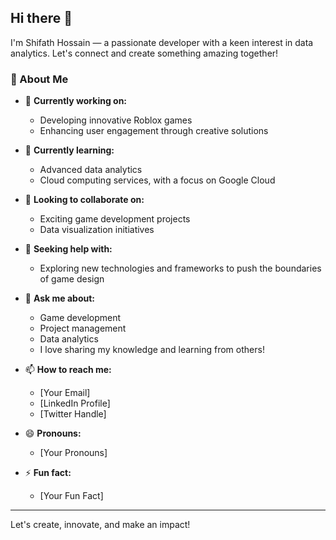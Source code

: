 ## Hi there 👋

I'm Shifath Hossain — a passionate developer with a keen interest in data analytics. Let's connect and create something amazing together!

### 🌟 About Me

- 🔭 **Currently working on:** 
  - Developing innovative Roblox games
  - Enhancing user engagement through creative solutions

- 🌱 **Currently learning:** 
  - Advanced data analytics
  - Cloud computing services, with a focus on Google Cloud

- 👯 **Looking to collaborate on:** 
  - Exciting game development projects
  - Data visualization initiatives

- 🤔 **Seeking help with:** 
  - Exploring new technologies and frameworks to push the boundaries of game design

- 💬 **Ask me about:** 
  - Game development
  - Project management
  - Data analytics
  - I love sharing my knowledge and learning from others!

- 📫 **How to reach me:** 
  - [Your Email]
  - [LinkedIn Profile]
  - [Twitter Handle]

- 😄 **Pronouns:** 
  - [Your Pronouns]

- ⚡ **Fun fact:** 
  - [Your Fun Fact]

---

Let's create, innovate, and make an impact!
